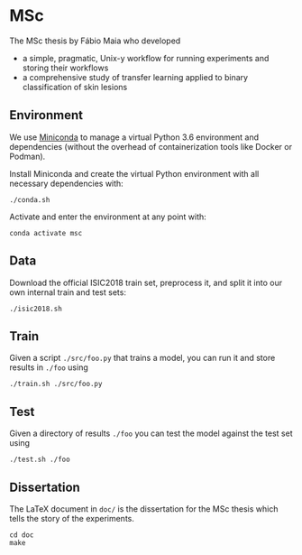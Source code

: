 # MSc

The MSc thesis by Fábio Maia who developed

- a simple, pragmatic, Unix-y workflow for running experiments and storing their workflows
- a comprehensive study of transfer learning applied to binary classification of skin lesions

## Environment

We use [Miniconda](https://docs.conda.io/en/latest/miniconda.html) to manage a virtual Python 3.6 environment and dependencies (without the overhead of containerization tools like Docker or Podman).

Install Miniconda and create the virtual Python environment with all necessary dependencies with:

```
./conda.sh
```

Activate and enter the environment at any point with:

```
conda activate msc
```

## Data

Download the official ISIC2018 train set, preprocess it, and split it into our own internal train and test sets:

```
./isic2018.sh
```

## Train

Given a script `./src/foo.py` that trains a model, you can run it and store results in `./foo` using

```
./train.sh ./src/foo.py
```

## Test

Given a directory of results `./foo` you can test the model against the test set using

```
./test.sh ./foo
```

## Dissertation

The LaTeX document in `doc/` is the dissertation for the MSc thesis which tells the story of the experiments.

```
cd doc
make
```
